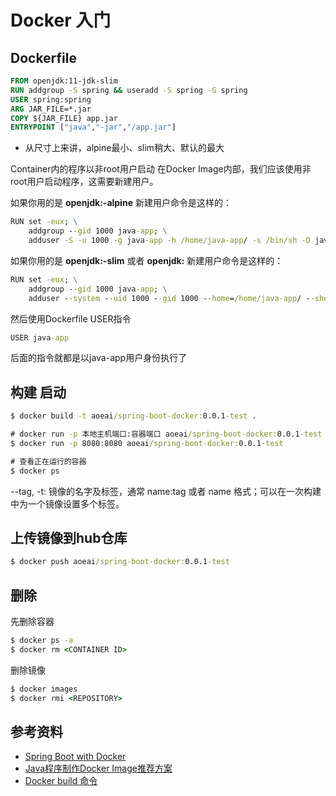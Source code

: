 # Docker 入门

## Dockerfile

```Dockerfile
FROM openjdk:11-jdk-slim
RUN addgroup -S spring && useradd -S spring -G spring
USER spring:spring
ARG JAR_FILE=*.jar
COPY ${JAR_FILE} app.jar
ENTRYPOINT ["java","-jar","/app.jar"]
```

- 从尺寸上来讲，alpine最小、slim稍大、默认的最大

Container内的程序以非root用户启动
在Docker Image内部，我们应该使用非root用户启动程序，这需要新建用户。

如果你用的是 **openjdk:<version>-alpine** 新建用户命令是这样的：

```cmd
RUN set -eux; \
    addgroup --gid 1000 java-app; \
    adduser -S -u 1000 -g java-app -h /home/java-app/ -s /bin/sh -D java-app;
```

如果你用的是 **openjdk:<version>-slim** 或者 **openjdk:<version>** 新建用户命令是这样的：

```cmd
RUN set -eux; \
    addgroup --gid 1000 java-app; \
    adduser --system --uid 1000 --gid 1000 --home=/home/java-app/ --shell=/bin/sh --disabled-password java-app;
```

然后使用Dockerfile USER指令

```cmd
USER java-app
```
后面的指令就都是以java-app用户身份执行了

## 构建 启动

```cmd
$ docker build -t aoeai/spring-boot-docker:0.0.1-test .

# docker run -p 本地主机端口:容器端口 aoeai/spring-boot-docker:0.0.1-test
$ docker run -p 8080:8080 aoeai/spring-boot-docker:0.0.1-test

# 查看正在运行的容器
$ docker ps
```

--tag, -t: 镜像的名字及标签，通常 name:tag 或者 name 格式；可以在一次构建中为一个镜像设置多个标签。

## 上传镜像到hub仓库

```cmd
$ docker push aoeai/spring-boot-docker:0.0.1-test
```

## 删除

先删除容器

```cmd
$ docker ps -a
$ docker rm <CONTAINER ID>
```

删除镜像

```cmd
$ docker images
$ docker rmi <REPOSITORY>
```

## 参考资料
- [Spring Boot with Docker](https://spring.io/guides/gs/spring-boot-docker/)
- [Java程序制作Docker Image推荐方案](https://segmentfault.com/a/1190000016449865)
- [Docker build 命令](https://www.runoob.com/docker/docker-build-command.html)

